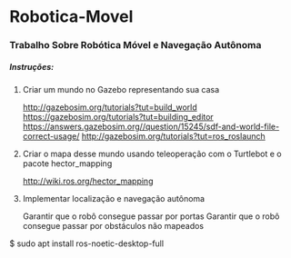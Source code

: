 # Robotica-Movel

### Trabalho Sobre Robótica Móvel e Navegação Autônoma


##### Instruções:

1. Criar um mundo no Gazebo representando sua casa

    http://gazebosim.org/tutorials?tut=build_world
    https://gazebosim.org/tutorials?tut=building_editor
    https://answers.gazebosim.org//question/15245/sdf-and-world-file-correct-usage/
    http://gazebosim.org/tutorials?tut=ros_roslaunch
    
2. Criar o mapa desse mundo usando teleoperação com o Turtlebot e o pacote hector_mapping

    http://wiki.ros.org/hector_mapping
  
3. Implementar localização e navegação autônoma

    Garantir que o robô consegue passar por portas
    Garantir que o robô consegue passar por obstáculos não mapeados
      

$ sudo apt install ros-noetic-desktop-full
